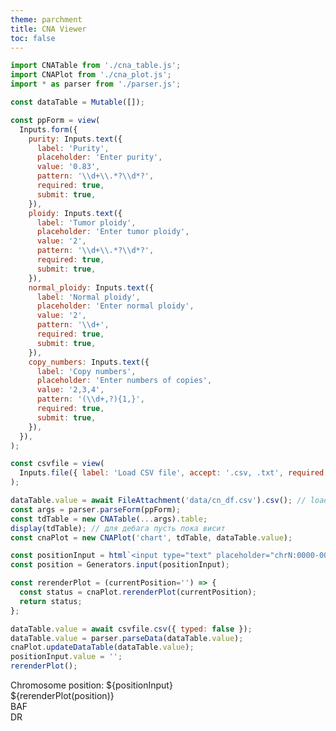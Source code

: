 ```yaml
---
theme: parchment
title: CNA Viewer
toc: false
---
```


<link rel="stylesheet" href="./style.css">

```js
import CNATable from './cna_table.js';
import CNAPlot from './cna_plot.js';
import * as parser from './parser.js';

const dataTable = Mutable([]);

const ppForm = view(
  Inputs.form({
    purity: Inputs.text({
      label: 'Purity',
      placeholder: 'Enter purity',
      value: '0.83',
      pattern: '\\d+\\.*?\\d*?',
      required: true,
      submit: true,
    }),
    ploidy: Inputs.text({
      label: 'Tumor ploidy',
      placeholder: 'Enter tumor ploidy',
      value: '2',
      pattern: '\\d+\\.*?\\d*?',
      required: true,
      submit: true,
    }),
    normal_ploidy: Inputs.text({
      label: 'Normal ploidy',
      placeholder: 'Enter normal ploidy',
      value: '2',
      pattern: '\\d+',
      required: true,
      submit: true,
    }),
    copy_numbers: Inputs.text({
      label: 'Copy numbers',
      placeholder: 'Enter numbers of copies',
      value: '2,3,4',
      pattern: '(\\d+,?){1,}',
      required: true,
      submit: true,
    }),
  }),
);

const csvfile = view(
  Inputs.file({ label: 'Load CSV file', accept: '.csv, .txt', required: true }),
);
```

```js
dataTable.value = await FileAttachment('data/cn_df.csv').csv(); // load sample data
const args = parser.parseForm(ppForm);
const tdTable = new CNATable(...args).table;
display(tdTable); // для дебага пусть пока висит
const cnaPlot = new CNAPlot('chart', tdTable, dataTable.value);
```

```js
const positionInput = html`<input type="text" placeholder="chrN:0000-0000" />`;
const position = Generators.input(positionInput);

const rerenderPlot = (currentPosition='') => {
  const status = cnaPlot.rerenderPlot(currentPosition);
  return status;
};
```

```js
dataTable.value = await csvfile.csv({ typed: false });
dataTable.value = parser.parseData(dataTable.value);
cnaPlot.updateDataTable(dataTable.value);
positionInput.value = '';
rerenderPlot();
```

<div class="card chr-input">
  <div>Chromosome position: ${positionInput}</div>
  <div class="error-msg">${rerenderPlot(position)}</div>
</div>

<section class="chart-section">
  <div class="baf-title">BAF</div>
  <div class="dr-title">DR</div>
  <div id="chart"></div>
</section>
